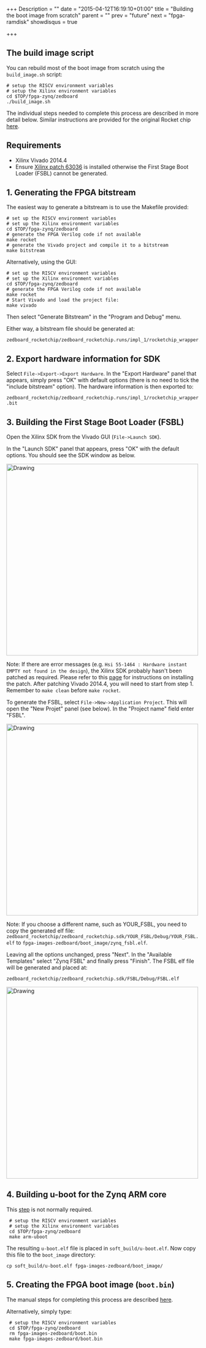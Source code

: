 +++
Description = ""
date = "2015-04-12T16:19:10+01:00"
title = "Building the boot image from scratch"
parent = ""
prev = "future"
next = "fpga-ramdisk"
showdisqus = true

+++

## The build image script

You can rebuild most of the boot image from scratch using the
`build_image.sh` script:

    # setup the RISCV environment variables
    # setup the Xilinx environment variables
    cd $TOP/fpga-zynq/zedboard
    ./build_image.sh

The individual steps needed to complete this process are described in
more detail below. Similar instructions are provided for the original Rocket chip [here](https://github.com/ucb-bar/fpga-zynq#3--building-everything-from-scratch).

## Requirements

 * Xilinx Vivado 2014.4
 * Ensure [Xilinx patch 63036](http://www.xilinx.com/support/answers/63036.html)  is installed otherwise the First Stage Boot Loader (FSBL) cannot be generated.
 
## 1. Generating the FPGA bitstream

The easiest way to generate a bitstream is to use the Makefile provided:

    # set up the RISCV environment variables
    # set up the Xilinx environment variables
    cd $TOP/fpga-zynq/zedboard
    # generate the FPGA Verilog code if not available
    make rocket
    # generate the Vivado project and compile it to a bitstream
    make bitstream

Alternatively, using the GUI:

    # set up the RISCV environment variables
    # set up the Xilinx environment variables
    cd $TOP/fpga-zynq/zedboard
    # generate the FPGA Verilog code if not available
    make rocket
    # Start Vivado and load the project file:
    make vivado
    
Then select "Generate Bitstream" in the "Program and Debug" menu.

Either way, a bitstream file should be generated at:

    zedboard_rocketchip/zedboard_rocketchip.runs/impl_1/rocketchip_wrapper.bit

## 2. Export hardware information for SDK 

Select `File->Export->Export Hardware`. In the "Export Hardware" panel
that appears, simply press "OK" with default options (there is no need
to tick the "include bitstream" option). The hardware information is
then exported to:

`zedboard_rocketchip/zedboard_rocketchip.runs/impl_1/rocketchip_wrapper.bit`

## 3. Building the First Stage Boot Loader (FSBL)

Open the Xilinx SDK from the Vivado GUI (`File->Launch SDK`). 

In the "Launch SDK" panel that appears, press "OK" with the default options. You should see the SDK window as below.

<img src="../figures/xilinx_sdk.png" alt="Drawing" style="width: 500px;"/>

Note: If there are error messages (e.g. `Hsi 55-1464 : Hardware
instant EMPTY not found in the design`), the Xilinx SDK probably
hasn't been patched as required. Please refer to this
[page](http://www.xilinx.com/support/answers/63036.html) for
instructions on installing the patch. After patching Vivado 2014.4,
you will need to start from step 1. Remember to `make clean` before
`make rocket`.

To generate the FSBL, select `File->New->Application Project`. This
will open the "New Projet" panel (see below). In the "Project name"
field enter "FSBL".

<img src="../figures/fsbl_1.png" alt="Drawing" style="width: 500px;"/>

Note: If you choose a different name, such as YOUR_FSBL, you need to
copy the generated elf file:
`zedboard_rocketchip/zedboard_rocketchip.sdk/YOUR_FSBL/Debug/YOUR_FSBL.elf`
to `fpga-images-zedboard/boot_image/zynq_fsbl.elf`.

Leaving all the options unchanged, press "Next". In the "Available Templates" select "Zynq FSBL" and finally press "Finish". The FSBL elf file will be generated and placed at:

`zedboard_rocketchip/zedboard_rocketchip.sdk/FSBL/Debug/FSBL.elf`

<img src="../figures/fsbl_2.png" alt="Drawing" style="width: 500px;"/>

## 4. Building u-boot for the Zynq ARM core

This [step](https://github.com/ucb-bar/fpga-zynq#34--building-u-boot-for-the-zynq-arm-core) is not normally required. 

     # setup the RISCV environment variables
     # setup the Xilinx environment variables
     cd $TOP/fpga-zynq/zedboard
     make arm-uboot

The resulting `u-boot.elf` file is placed in `soft_build/u-boot.elf`.
Now copy this file to the `boot_image` directory:

    cp soft_build/u-boot.elf fpga-images-zedboard/boot_image/

## 5. Creating the FPGA boot image (`boot.bin`)

The manual steps for completing this process are described [here](https://github.com/ucb-bar/fpga-zynq#35--creating-bootbin).

Alternatively, simply type:
  
     # setup the RISCV environment variables
     cd $TOP/fpga-zynq/zedboard
     rm fpga-images-zedboard/boot.bin
     make fpga-images-zedboard/boot.bin

